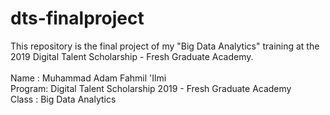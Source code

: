 # dts-finalproject
This repository is the final project of my "Big Data Analytics" training at the 2019 Digital Talent Scholarship - Fresh Graduate Academy.
<br><br>
Name   : Muhammad Adam Fahmil 'Ilmi<br>
Program: Digital Talent Scholarship 2019 - Fresh Graduate Academy<br>
Class  : Big Data Analytics<br>
